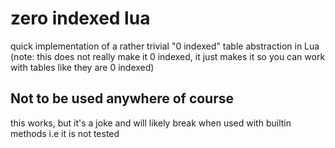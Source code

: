 # zero indexed lua
quick implementation of a rather trivial "0 indexed" table abstraction in Lua (note: this does not really make it 0 indexed, it just makes it so you can work with tables like they are 0 indexed)

## Not to be used anywhere of course
this works, but it's a joke 
and will likely break when used with builtin methods i.e it is not tested

